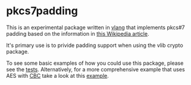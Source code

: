 # pkcs7padding

This is an experimental package written in [vlang](https://vlang.io/) that implements pkcs#7 padding based on the information in [this Wikipedia article](https://en.wikipedia.org/wiki/Padding_(cryptography)#PKCS#5_and_PKCS#7).

It's primary use is to privide padding support when using the vlib crypto package.

To see some basic examples of how you could use this package, please see the [tests](padding_test.v). Alternatively, for a more comprehensive example that uses AES with [CBC](https://en.wikipedia.org/wiki/Block_cipher_mode_of_operation#Cipher_block_chaining_(CBC)) take a look at this [example](example/cipher_test.v).
